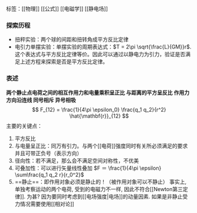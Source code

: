 标签：[[物理]] [[公式]] [[电磁学]] [[静电场]]
### 探索历程

+ 扭秤实验：两个球的间距和扭转角成平方反比定律
+ 电引力单摆实验：单摆实验的周期表达式：$T = 2\pi \sqrt{\frac{L}{GM}}r$. 这个表达式与平方反比定律等价。因此可以通过以静电力为引力，验证是否满足上述方程来探索是否是平方反比定律。

### 表述
**两个静止点电荷之间的相互作用力和电量乘积呈正比 与距离的平方呈反比 作用力方向沿连线 同号相斥 异号相吸**
$$
F_{12} = \frac{1}{4\pi \epsilon_0} \frac{q_1 q_2}{r^2} \hat{\mathbf{r}}_{12}
$$
主要的关键点：
1. 平方反比
2. 与电量呈正比：同万有引力。与两个[[电荷]]强度同时有关所必须满足的要求 并且可带正负号（表示方向）
3. 径向性：若不满足，那么会不满足空间对称性，不优美
4. 可叠加性：可以进行矢量线性叠加 $F ＝ \frac{1}{4\pi \epsilon} \sum\frac{q_1 q_2 r}{r_0^2}$
5. ==静止==：即作用对象必须是静止的！（被作用对象可以不静止）
	事实上, 单独考察运动的两个电荷, 受到的电磁力不一样, 因此不符合[[Newton第三定律]]. 为甚? 因为要同时考虑到[[电场强度|电场]]的动量因素. 
	如果是非静止受力情况需要使用[[相对论]]

